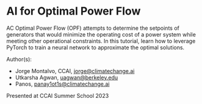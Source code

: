 # AI for Optimal Power Flow
AC Optimal Power Flow (OPF) attempts to determine the setpoints of generators that would minimize the operating cost of a power system while meeting other operational constraints. In this tutorial, learn how to leverage PyTorch to train a neural network to approximate the optimal solutions.

Author(s):
* Jorge Montalvo, CCAI, jorge@climatechange.ai
* Utkarsha Agwan, uagwan@berkeley.edu
* Panos, panay1ot1s@climatechange.ai

Presented at CCAI Summer School 2023
